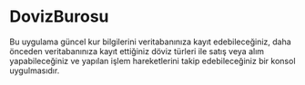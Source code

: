 # DovizBurosu

Bu uygulama güncel kur bilgilerini veritabanınıza kayıt edebileceğiniz, daha önceden veritabanınıza kayıt ettiğiniz döviz türleri ile satış veya alım yapabileceğiniz ve
yapılan işlem hareketlerini takip edebileceğiniz bir konsol uygulmasıdır.

